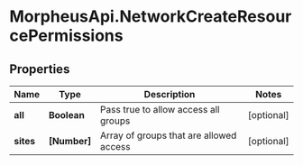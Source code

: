 # MorpheusApi.NetworkCreateResourcePermissions

## Properties

Name | Type | Description | Notes
------------ | ------------- | ------------- | -------------
**all** | **Boolean** | Pass true to allow access all groups | [optional] 
**sites** | **[Number]** | Array of groups that are allowed access | [optional] 


